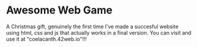 # Awesome Web Game
A Christmas gift, genuinely the first time I've made a succesful website using html, css and js that actually works in a final version. You can visit and use it at "coelacanth.42web.io"!!!
